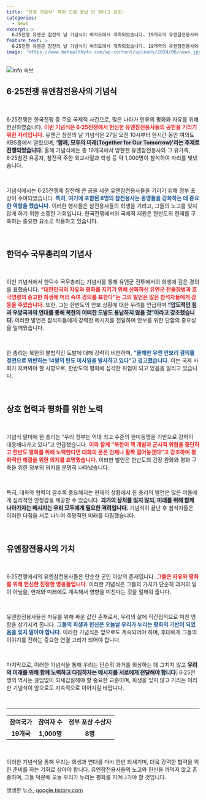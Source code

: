 ```yaml
---
title: ‘전쟁 기념식’ 북한 도발 용납 안 한다고 강조!
categories:
  - News
excerpt: >
  6‧25전쟁 유엔군 참전의 날 기념식이 여의도에서 개최되었습니다. 19개국의 유엔참전용사와 고귀한 희생을 기리며, 북한의 도발에 강력히 대응할 것을 다짐했습니다.
feature_text: >
  6‧25전쟁 유엔군 참전의 날 기념식이 여의도에서 개최되었습니다. 19개국의 유엔참전용사와 고귀한 희생을 기리며, 북한의 도발에 강력히 대응할 것을 다짐했습니다.
image: 'https://www.behealthy4u.com/wp-content/uploads/2024/06/news.jpg'
---
```


<p><img src="https://www.behealthy4u.com/wp-content/uploads/2024/06/news.jpg" alt="info 속보" /></p>

<h2 data-ke-size="size26">6·25전쟁 유엔참전용사의 기념식</h2>

<p data-ke-size="size16">&nbsp;</p>

<p>6·25전쟁은 한국전쟁 중 주요 국제적 사건으로, 많은 나라가 인류의 평화와 자유를 위해 헌신하였습니다. <b><span style="color: #ee2323;">이번 기념식은 6·25전쟁에서 헌신한 유엔참전용사들의 공헌을 기리기 위한 자리입니다.</span></b> 유엔군 참전의 날 기념식은 27일 오전 10시부터 한시간 동안 여의도 KBS홀에서 열렸으며, <b><span style="background-color: #21538527;">‘함께, 모두의 미래(Together for Our Tomorrow)’라는 주제로 진행되었습니다.</span></b> 올해 기념식에는 총 19개국에서 방한한 유엔참전용사와 그 유가족, 6·25참전 유공자, 참전국 주한 외교사절과 학생 등 약 1,000명이 참석하여 자리를 빛냈습니다.</p>

<p data-ke-size="size16">&nbsp;</p>

<p>기념식에서는 6·25전쟁에 참전해 큰 공을 세운 유엔참전용사들을 기리기 위해 정부 포상이 수여되었습니다. <b><span style="color: #1a5490;">특히, 여기에 포함된 8명의 참전용사는 동맹들을 강화하는 데 중요한 역할을 했습니다.</span></b> 이러한 행사들은 참전용사들의 희생을 기리고, 그들의 노고를 잊지 않게 하기 위한 소중한 기회입니다. 한국전쟁에서의 국제적 지원은 한반도의 현재를 구축하는 중요한 요소로 작용하고 있습니다.</p>

<p data-ke-size="size16">&nbsp;</p>

<h2 data-ke-size="size26">한덕수 국무총리의 기념사</h2>

<p data-ke-size="size16">&nbsp;</p>

<p>이번 기념식에서 한덕수 국무총리는 기념사를 통해 유엔군 전투에서의 희생에 깊은 경의를 표했습니다. <b><span style="color: #ee2323;">“대한민국의 자유와 평화를 지키기 위해 산화하신 유엔군 전몰장병과 호국영령의 숭고한 희생에 머리 숙여 경의를 표한다”는 그의 발언은 많은 참석자들에게 감동을 주었습니다.</span></b> 또한, 그는 한반도의 안보 상황에 대한 우려를 언급하며 <b><span style="background-color: #21538527;">“압도적인 힘과 우방국과의 연대를 통해 북한의 어떠한 도발도 용납하지 않을 것”이라고 강조했습니다.</span></b> 이러한 발언은 참석자들에게 강력한 메시지를 전달하며 안보를 위한 단합의 중요성을 일깨웠습니다.</p>

<p data-ke-size="size16">&nbsp;</p>

<p>한 총리는 북한의 불법적인 도발에 대해 강력히 비판하며, <b><span style="color: #1a5490;">“올해만 유엔 안보리 결의를 정면으로 위반하는 14발의 탄도 미사일을 발사하고 있다”고 경고했습니다.</span></b> 이는 국제 사회가 지켜봐야 할 사항으로, 한반도의 평화에 심각한 위협이 되고 있음을 알리고 있습니다.</p>

<p data-ke-size="size16">&nbsp;</p>

<h2 data-ke-size="size26">상호 협력과 평화를 위한 노력</h2>

<p data-ke-size="size16">&nbsp;</p>

<p>기념식 말미에 한 총리는 “우리 정부는 역대 최고 수준의 한미동맹을 기반으로 강력히 대응해나가고 있다”고 언급했습니다. <b><span style="color: #ee2323;">이와 함께 “북한이 핵 개발과 군사적 위협을 중단하고 한반도 평화를 위해 노력한다면 대화의 문은 언제나 활짝 열어놓겠다”고 강조하며 평화적인 해결을 위한 의지를 표명했습니다.</span></b> 이러한 발언은 한반도의 긴장 완화와 평화 구축을 위한 정부의 의지를 분명히 나타냈습니다.</p>

<p data-ke-size="size16">&nbsp;</p>

<p>특히, 대화와 협력이 갈수록 중요해지는 현재의 상황에서 한 총리의 발언은 많은 이들에게 심리적인 안정감을 제공할 수 있습니다. <b><span style="background-color: #21538527;">과거의 상처를 잊지 않되, 미래를 위해 함께 나아가자는 메시지는 우리 모두에게 필요한 격려입니다.</span></b> 기념식이 끝난 후 참석자들은 이러한 다짐을 서로 나누며 희망적인 미래를 다짐했습니다.</p>

<p data-ke-size="size16">&nbsp;</p>

<h2 data-ke-size="size26">유엔참전용사의 가치</h2>

<p data-ke-size="size16">&nbsp;</p>

<p>6·25전쟁에서의 유엔참전용사들은 단순한 군인 이상의 존재입니다. <b><span style="color: #ee2323;">그들은 자유와 평화를 위해 헌신한 진정한 영웅들입니다.</span></b> 이러한 기념식은 그들의 가치가 단순히 과거의 일이 아님을, 현재와 미래에도 계속해서 영향을 미친다는 것을 일깨워 줍니다. </p>

<p data-ke-size="size16">&nbsp;</p>

<p>유엔참전용사들은 자유를 위해 싸운 값진 존재로서, 우리의 삶에 직간접적으로 미친 영향을 상기시켜 줍니다. <b><span style="color: #1a5490;">그들의 희생과 헌신은 오늘날 우리가 누리는 평화의 기반이 되었음을 잊지 말아야 합니다.</span></b> 이러한 기념식은 앞으로도 계속되어야 하며, 후대에게 그들의 이야기를 전하는 중요한 연결 고리가 되어야 합니다.</p>

<p data-ke-size="size16">&nbsp;</p>

<p>마지막으로, 이러한 기념식을 통해 우리는 단순히 과거를 회상하는 데 그치지 않고 <b><span style="background-color: #21538527;">우리의 미래를 위해 함께 노력하고 다짐하자는 메시지를 서로에게 전달해야 합니다.</span></b> 6·25전쟁의 역사는 끊임없이 되새김질해야 할 중요한 교훈이며, 희생을 잊지 않고 기리는 이러한 기념식이 앞으로도 지속적으로 이어지길 바랍니다. </p>

<p data-ke-size="size16">&nbsp;</p>

<hr>

<table style="width: 100%; border-collapse: collapse;">
    <tr>
        <th style="text-align: center;"><b>참여국가</b></th>
        <th style="text-align: center;"><b>참여자 수</b></th>
        <th style="text-align: center;"><b>정부 포상 수상자</b></th>
    </tr>
    <tr>
        <td style="text-align: center; height: 17px;"><b>19개국</b></td>
        <td style="text-align: center; height: 17px;"><b>1,000명</b></td>
        <td style="text-align: center; height: 17px;"><b>8명</b></td>
    </tr>
</table>

<p data-ke-size="size16">&nbsp;</p> 

<p>이러한 기념식을 통해 우리는 희생과 연대를 다시 한번 되새기며, 더욱 강력한 협력을 위한 준비를 하는 기회로 삼아야 합니다. 유엔참전용사들의 노고와 헌신을 까먹지 않고 존중하며, 그들 덕분에 오늘 우리가 누리는 평화를 지켜나가야 할 것입니다.</p>
생생한 뉴스, <a href="https://qoogle.tistory.com" rel="dofollow">qoogle.tistory.com</a>


